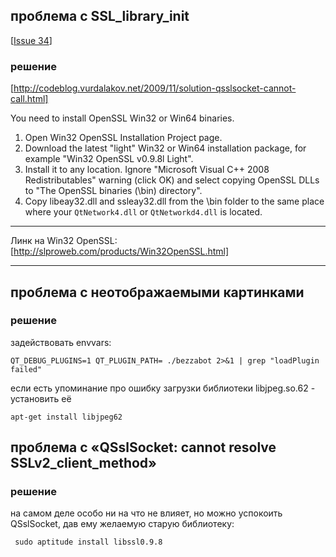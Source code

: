 ## проблема с SSL\_library\_init ##
[[Issue 34](https://code.google.com/p/bezzabot/issues/detail?id=34)]

### решение ###
[http://codeblog.vurdalakov.net/2009/11/solution-qsslsocket-cannot-call.html]

You need to install OpenSSL Win32 or Win64 binaries.

  1. Open Win32 OpenSSL Installation Project page.
  1. Download the latest "light" Win32 or Win64 installation package, for example "Win32 OpenSSL v0.9.8l Light".
  1. Install it to any location. Ignore "Microsoft Visual C++ 2008 Redistributables" warning (click OK) and select copying OpenSSL DLLs to "The OpenSSL binaries (\bin) directory".
  1. Copy libeay32.dll and ssleay32.dll from the \bin folder to the same place where your `QtNetwork4.dll` or `QtNetworkd4.dll` is located.


---


Линк на Win32 OpenSSL: [http://slproweb.com/products/Win32OpenSSL.html]


---


## проблема с неотображаемыми картинками ##

### решение ###

задействовать envvars:
```
QT_DEBUG_PLUGINS=1 QT_PLUGIN_PATH= ./bezzabot 2>&1 | grep "loadPlugin failed"
```

если есть упоминание про ошибку загрузки библиотеки libjpeg.so.62 - установить её
```
apt-get install libjpeg62
```

## проблема с «QSslSocket: cannot resolve SSLv2\_client\_method» ##
### решение ###
на самом деле особо ни на что не влияет, но можно успокоить QSslSocket, дав ему желаемую старую библиотеку:
```
 sudo aptitude install libssl0.9.8
```
